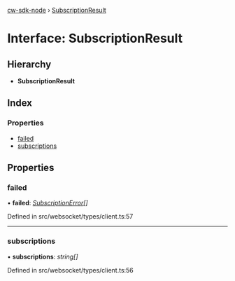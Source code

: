 [cw-sdk-node](../README.md) › [SubscriptionResult](subscriptionresult.md)

# Interface: SubscriptionResult

## Hierarchy

* **SubscriptionResult**

## Index

### Properties

* [failed](subscriptionresult.md#failed)
* [subscriptions](subscriptionresult.md#subscriptions)

## Properties

###  failed

• **failed**: *[SubscriptionError](subscriptionerror.md)[]*

Defined in src/websocket/types/client.ts:57

___

###  subscriptions

• **subscriptions**: *string[]*

Defined in src/websocket/types/client.ts:56
